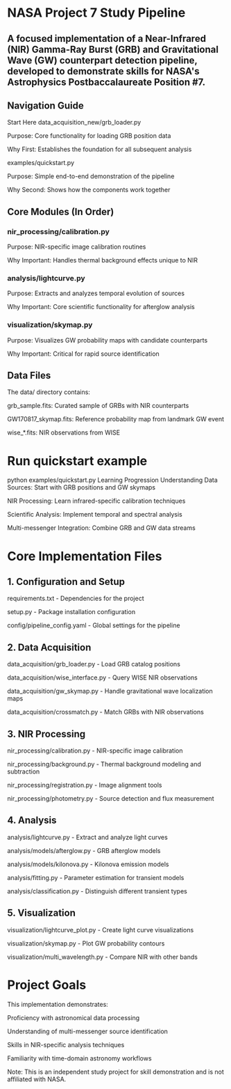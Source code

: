 # NASA Project 7 Study Pipeline
## A focused implementation of a Near-Infrared (NIR) Gamma-Ray Burst (GRB) and Gravitational Wave (GW) counterpart detection pipeline, developed to demonstrate skills for NASA's Astrophysics Postbaccalaureate Position #7.

## Navigation Guide
Start Here
data_acquisition_new/grb_loader.py

Purpose: Core functionality for loading GRB position data

Why First: Establishes the foundation for all subsequent analysis

examples/quickstart.py

Purpose: Simple end-to-end demonstration of the pipeline

Why Second: Shows how the components work together

## Core Modules (In Order)
### nir_processing/calibration.py

Purpose: NIR-specific image calibration routines

Why Important: Handles thermal background effects unique to NIR

### analysis/lightcurve.py

Purpose: Extracts and analyzes temporal evolution of sources

Why Important: Core scientific functionality for afterglow analysis

### visualization/skymap.py

Purpose: Visualizes GW probability maps with candidate counterparts

Why Important: Critical for rapid source identification

## Data Files
The data/ directory contains:

grb_sample.fits: Curated sample of GRBs with NIR counterparts

GW170817_skymap.fits: Reference probability map from landmark GW event

wise_*.fits: NIR observations from WISE

# Run quickstart example
python examples/quickstart.py
Learning Progression
Understanding Data Sources: Start with GRB positions and GW skymaps

NIR Processing: Learn infrared-specific calibration techniques

Scientific Analysis: Implement temporal and spectral analysis

Multi-messenger Integration: Combine GRB and GW data streams

# Core Implementation Files
## 1. Configuration and Setup
requirements.txt - Dependencies for the project

setup.py - Package installation configuration

config/pipeline_config.yaml - Global settings for the pipeline

## 2. Data Acquisition
data_acquisition/grb_loader.py - Load GRB catalog positions

data_acquisition/wise_interface.py - Query WISE NIR observations

data_acquisition/gw_skymap.py - Handle gravitational wave localization maps

data_acquisition/crossmatch.py - Match GRBs with NIR observations

## 3. NIR Processing
nir_processing/calibration.py - NIR-specific image calibration

nir_processing/background.py - Thermal background modeling and subtraction

nir_processing/registration.py - Image alignment tools

nir_processing/photometry.py - Source detection and flux measurement

## 4. Analysis
analysis/lightcurve.py - Extract and analyze light curves

analysis/models/afterglow.py - GRB afterglow models

analysis/models/kilonova.py - Kilonova emission models

analysis/fitting.py - Parameter estimation for transient models

analysis/classification.py - Distinguish different transient types

## 5. Visualization
visualization/lightcurve_plot.py - Create light curve visualizations

visualization/skymap.py - Plot GW probability contours

visualization/multi_wavelength.py - Compare NIR with other bands

# Project Goals
This implementation demonstrates:

Proficiency with astronomical data processing

Understanding of multi-messenger source identification

Skills in NIR-specific analysis techniques

Familiarity with time-domain astronomy workflows

Note: This is an independent study project for skill demonstration and is not affiliated with NASA.
